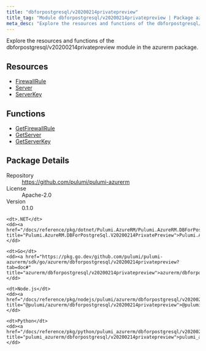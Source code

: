```yaml
---
title: "dbforpostgresql/v20200214privatepreview"
title_tag: "Module dbforpostgresql/v20200214privatepreview | Package azurerm"
meta_desc: "Explore the resources and functions of the dbforpostgresql/v20200214privatepreview module in the azurerm package."
---
```


<!-- WARNING: this file was generated by Pulumi Docs Generator. -->
<!-- Do not edit by hand unless you're certain you know what you are doing! -->

Explore the resources and functions of the dbforpostgresql/v20200214privatepreview module in the azurerm package.

<h2 id="resources">Resources</h2>
<ul class="api">
    <li><a href="firewallrule" title="FirewallRule"><span class="symbol resource"></span>FirewallRule</a></li>
    <li><a href="server" title="Server"><span class="symbol resource"></span>Server</a></li>
    <li><a href="serverkey" title="ServerKey"><span class="symbol resource"></span>ServerKey</a></li>
</ul>

<h2 id="functions">Functions</h2>
<ul class="api">
    <li><a href="getfirewallrule" title="GetFirewallRule"><span class="symbol function"></span>GetFirewallRule</a></li>
    <li><a href="getserver" title="GetServer"><span class="symbol function"></span>GetServer</a></li>
    <li><a href="getserverkey" title="GetServerKey"><span class="symbol function"></span>GetServerKey</a></li>
</ul>

<h2 id="package-details">Package Details</h2>
<dl class="package-details">
	<dt>Repository</dt>
	<dd><a href="https://github.com/pulumi/pulumi-azurerm">https://github.com/pulumi/pulumi-azurerm</a></dd>
	<dt>License</dt>
	<dd>Apache-2.0</dd>
	<dt>Version</dt>
	<dd>0.1.0</dd>
</dl>



<dl class="tabular">

    <dt>.NET</dt>
    <dd><a href="/docs/reference/pkg/dotnet/Pulumi.AzureRM/Pulumi.AzureRM.DBForPostgreSql.V20200214PrivatePreview.html" title="Pulumi.AzureRM.DBForPostgreSql.V20200214PrivatePreview">Pulumi.AzureRM.DBForPostgreSql.V20200214PrivatePreview</a></dd>

    <dt>Go</dt>
    <dd><a href="https://pkg.go.dev/github.com/pulumi/pulumi-azurerm/sdk/go/azurerm/dbforpostgresql/v20200214privatepreview?tab=doc#" title="azurerm/dbforpostgresql/v20200214privatepreview">azurerm/dbforpostgresql/v20200214privatepreview</a></dd>

    <dt>Node.js</dt>
    <dd><a href="/docs/reference/pkg/nodejs/pulumi/azurerm/dbforpostgresql/v20200214privatepreview/#" title="@pulumi/azurerm/dbforpostgresql/v20200214privatepreview">@pulumi/azurerm/dbforpostgresql/v20200214privatepreview</a></dd>

    <dt>Python</dt>
    <dd><a href="/docs/reference/pkg/python/pulumi_azurerm/dbforpostgresql/v20200214privatepreview" title="pulumi_azurerm/dbforpostgresql/v20200214privatepreview">pulumi_azurerm/dbforpostgresql/v20200214privatepreview</a></dd>

</dl>

